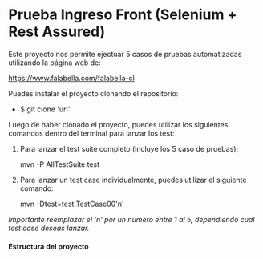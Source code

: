 # Prueba Ingreso Front (Selenium + Rest Assured)

Este proyecto nos permite ejectuar 5 casos de pruebas automatizadas utilizando la página web de:

https://www.falabella.com/falabella-cl

Puedes instalar el proyecto clonando el repositorio:

- $ git clone 'url'


Luego de haber clonado el proyecto, puedes utilizar los siguientes comandos dentro del terminal
para lanzar los test:

1. Para lanzar el test suite completo (incluye los 5 caso de pruebas):

    mvn -P AllTestSuite test
  
2. Para lanzar un test case individualmente, puedes utilizar el siguiente comando:

    mvn -Dtest=test.TestCase00'n'
  
  *Importante reemplazar el 'n' por un numero entre 1 al 5, dependiendo cual test case deseas lanzar.*
  
  
 #### **Estructura del proyecto**
 
 
